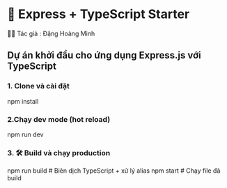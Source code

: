 # 🚀 Express + TypeScript Starter

👨‍💻 Tác giả : Đặng Hoàng Minh

## Dự án khởi đầu cho ứng dụng **Express.js** với **TypeScript**

### 1. Clone và cài đặt

npm install

### 2.Chạy dev mode (hot reload)

npm run dev

### 3. 🛠 Build và chạy production

npm run build # Biên dịch TypeScript + xử lý alias
npm start # Chạy file đã build
